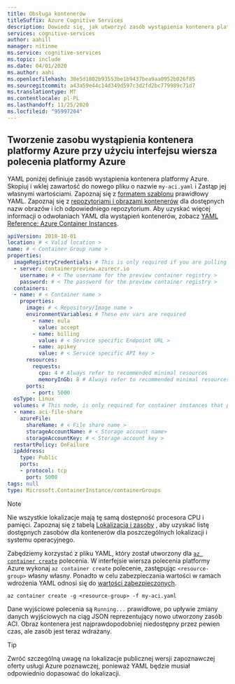 ```yaml
---
title: Obsługa kontenerów
titleSuffix: Azure Cognitive Services
description: Dowiedz się, jak utworzyć zasób wystąpienia kontenera platformy Azure z poziomu interfejsu wiersza polecenia platformy Azure.
services: cognitive-services
author: aahill
manager: nitinme
ms.service: cognitive-services
ms.topic: include
ms.date: 04/01/2020
ms.author: aahi
ms.openlocfilehash: 30e5d1802b93553be1b9437bea9aa0952b026f85
ms.sourcegitcommit: a43a59e44c14d349d597c3d2fd2bc779989c71d7
ms.translationtype: MT
ms.contentlocale: pl-PL
ms.lasthandoff: 11/25/2020
ms.locfileid: "95997204"
---
```

## <a name="create-an-azure-container-instance-resource-from-the-azure-cli"></a>Tworzenie zasobu wystąpienia kontenera platformy Azure przy użyciu interfejsu wiersza polecenia platformy Azure

YAML poniżej definiuje zasób wystąpienia kontenera platformy Azure. Skopiuj i wklej zawartość do nowego pliku o nazwie `my-aci.yaml` i Zastąp jej własnymi wartościami. Zapoznaj się z [formatem szablonu][template-format] prawidłowy YAML. Zapoznaj się z [repozytoriami i obrazami kontenerów][repositories-and-images] dla dostępnych nazw obrazów i ich odpowiedniego repozytorium. Aby uzyskać więcej informacji o odwołaniach YAML dla wystąpień kontenerów, zobacz [YAML Reference: Azure Container Instances][aci-yaml-ref].

```YAML
apiVersion: 2018-10-01
location: # < Valid location >
name: # < Container Group name >
properties:
  imageRegistryCredentials: # This is only required if you are pulling a non-public image that requires authentication to access.
  - server: containerpreview.azurecr.io
    username: # < The username for the preview container registry >
    password: # < The password for the preview container registry >
  containers:
  - name: # < Container name >
    properties:
      image: # < Repository/Image name >
      environmentVariables: # These env vars are required
        - name: eula
          value: accept
        - name: billing
          value: # < Service specific Endpoint URL >
        - name: apikey
          value: # < Service specific API key >
      resources:
        requests:
          cpu: 4 # Always refer to recommended minimal resources
          memoryInGb: 8 # Always refer to recommended minimal resources
      ports:
        - port: 5000
  osType: Linux
  volumes: # This node, is only required for container instances that pull their model in at runtime, such as LUIS.
  - name: aci-file-share
    azureFile:
      shareName: # < File share name >
      storageAccountName: # < Storage account name>
      storageAccountKey: # < Storage account key >
  restartPolicy: OnFailure
  ipAddress:
    type: Public
    ports:
    - protocol: tcp
      port: 5000
tags: null
type: Microsoft.ContainerInstance/containerGroups
```

> [!NOTE]
> Nie wszystkie lokalizacje mają tę samą dostępność procesora CPU i pamięci. Zapoznaj się z tabelą [Lokalizacja i zasoby][location-to-resource] , aby uzyskać listę dostępnych zasobów dla kontenerów dla poszczególnych lokalizacji i systemu operacyjnego.

Zabędziemy korzystać z pliku YAML, który został utworzony dla [`az container create`][azure-container-create] polecenia. W interfejsie wiersza polecenia platformy Azure wykonaj `az container create` polecenie, zastępując `<resource-group>` własny własny. Ponadto w celu zabezpieczania wartości w ramach wdrożenia YAML odnosi się do [wartości zabezpieczonych][secure-values].

```azurecli
az container create -g <resource-group> -f my-aci.yaml
```

Dane wyjściowe polecenia są `Running...` prawidłowe, po upływie zmiany danych wyjściowych na ciąg JSON reprezentujący nowo utworzony zasób ACI. Obraz kontenera jest najprawdopodobniej niedostępny przez pewien czas, ale zasób jest teraz wdrażany.

> [!TIP]
> Zwróć szczególną uwagę na lokalizacje publicznej wersji zapoznawczej oferty usługi Azure poznawczej, ponieważ YAML będzie musiał odpowiednio dopasować do lokalizacji.

[azure-container-create]: /cli/azure/container?view=azure-cli-latest#az-container-create
[template-format]: /azure/templates/Microsoft.ContainerInstance/2018-10-01/containerGroups#template-format
[aci-yaml-ref]: ../../../container-instances/container-instances-reference-yaml.md
[repositories-and-images]: ../../cognitive-services-container-support.md#container-repositories-and-images
[location-to-resource]: ../../../container-instances/container-instances-region-availability.md
[secure-values]: ../../../container-instances/container-instances-environment-variables.md#secure-values
